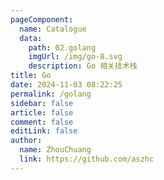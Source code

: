 ```yaml
---
pageComponent: 
  name: Catalogue
  data: 
    path: 02.golang
    imgUrl: /img/go-8.svg
    description: Go 相关技术栈
title: Go
date: 2024-11-03 08:22:25
permalink: /golang
sidebar: false
article: false
comment: false
editLink: false
author: 
  name: ZhouChuang
  link: https://github.com/aszhc
---
```



